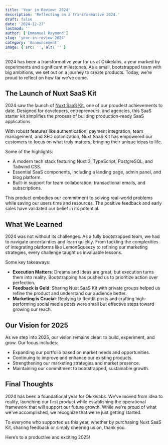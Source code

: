 ```yaml
---
title: 'Year in Review: 2024'
description: 'Reflecting on a transformative 2024.'
draft: false
date: '2024-12-27'
lastmod: ''
author: ['Emmanuel Raymond']
slug: 'year-in-review-2024'
category: 'Announcement'
image: { src: '', alt: '' }
---
```


2024 has been a transformative year for us at Okikelabs, a year marked by experiments and significant milestones. As a small, bootstrapped team with big ambitions, we set out on a journey to create products. Today, we’re proud to reflect on how far we’ve come.

## The Launch of Nuxt SaaS Kit

2024 saw the launch of [Nuxt SaaS Kit](https://www.nuxtsaaskit.com), one of our proudest achievements to date. Designed for developers, entrepreneurs, and agencies, this SaaS starter kit simplifies the process of building production-ready SaaS applications.

With robust features like authentication, payment integration, team management, and SEO optimization, Nuxt SaaS Kit has empowered our customers to focus on what truly matters, bringing their unique ideas to life.

Some of the highlights:

- A modern tech stack featuring Nuxt 3, TypeScript, PostgreSQL, and Tailwind CSS.
- Essential SaaS components, including a landing page, admin panel, and blog platform.
- Built-in support for team collaboration, transactional emails, and subscriptions.

This product embodies our commitment to solving real-world problems while saving our users time and resources. The positive feedback and early sales have validated our belief in its potential.

## What We Learned

2024 was not without its challenges. As a fully bootstrapped team, we had to navigate uncertainties and learn quickly. From tackling the complexities of integrating platforms like LemonSqueezy to refining our marketing strategies, every challenge taught us invaluable lessons.

Some key takeaways:

- **Execution Matters**: Dreams and ideas are great, but execution turns them into reality. Bootstrapping has pushed us to prioritize action over perfection.
- **Feedback is Gold**: Sharing Nuxt SaaS Kit with private groups helped us refine the product and understand our audience better.
- **Marketing is Crucial**: Replying to Reddit posts and crafting high-performing social media posts were small but effective steps toward growing our reach.

## Our Vision for 2025

As we step into 2025, our vision remains clear: to build, experiment, and grow. Our focus includes:

- Expanding our portfolio based on market needs and opportunities.
- Continuing to improve and enhance our existing products.
- Strengthening our marketing strategies and market presence.
- Maintaining our commitment to bootstrapped, sustainable growth.

## Final Thoughts

2024 has been a foundational year for Okikelabs. We've moved from idea to reality, launching our first product while establishing the operational framework that will support our future growth. While we're proud of what we've accomplished, we recognize that we're just getting started.

To everyone who supported us this year, whether by purchasing Nuxt SaaS Kit, sharing feedback or simply cheering us on, thank you.

Here’s to a productive and exciting 2025!
